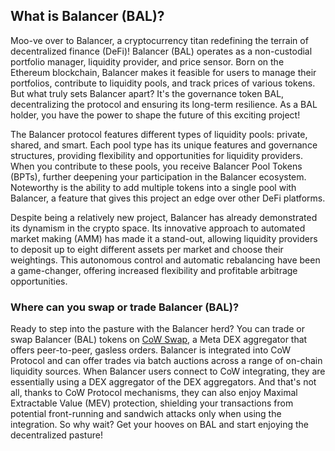 <h2>What is Balancer (BAL)?</h2>

<p>Moo-ve over to Balancer, a cryptocurrency titan redefining the terrain of decentralized finance (DeFi)! Balancer (BAL) operates as a non-custodial portfolio manager, liquidity provider, and price sensor. Born on the Ethereum blockchain, Balancer makes it feasible for users to manage their portfolios, contribute to liquidity pools, and track prices of various tokens. But what truly sets Balancer apart? It's the governance token BAL, decentralizing the protocol and ensuring its long-term resilience. As a BAL holder, you have the power to shape the future of this exciting project!</p>

<p>The Balancer protocol features different types of liquidity pools: private, shared, and smart. Each pool type has its unique features and governance structures, providing flexibility and opportunities for liquidity providers. When you contribute to these pools, you receive Balancer Pool Tokens (BPTs), further deepening your participation in the Balancer ecosystem. Noteworthy is the ability to add multiple tokens into a single pool with Balancer, a feature that gives this project an edge over other DeFi platforms.</p>

<p>Despite being a relatively new project, Balancer has already demonstrated its dynamism in the crypto space. Its innovative approach to automated market making (AMM) has made it a stand-out, allowing liquidity providers to deposit up to eight different assets per market and choose their weightings. This autonomous control and automatic rebalancing have been a game-changer, offering increased flexibility and profitable arbitrage opportunities.</p>

<h3>Where can you swap or trade Balancer (BAL)?</h3>

<p>Ready to step into the pasture with the Balancer herd? You can trade or swap Balancer (BAL) tokens on <a href="https://swap.cow.fi/" target="_blank" rel="noopener">CoW Swap</a>, a Meta DEX aggregator that offers peer-to-peer, gasless orders. Balancer is integrated into CoW Protocol and can offer trades via batch auctions across a range of on-chain liquidity sources. When Balancer users connect to CoW integrating, they are essentially using a DEX aggregator of the DEX aggregators. And that's not all, thanks to CoW Protocol mechanisms, they can also enjoy Maximal Extractable Value (MEV) protection, shielding your transactions from potential front-running and sandwich attacks only when using the integration. So why wait? Get your hooves on BAL and start enjoying the decentralized pasture!</p>
